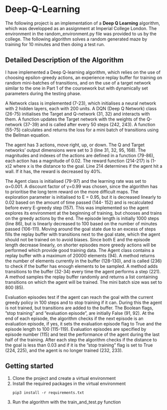 # Deep-Q-Learning
The following project is an implementation of a **Deep Q Learning** algorithm, which was developped as an assignment at Imperial College London. The environment in the random_environment.py file was provided to us by the college. The following algorithm solves a random generated maze by training for 10 minutes and then doing a test run.


## Detailed Description of the Algorithm
I have implemented a Deep Q-learning algorithm, which relies on the use of choosing epsilon-greedy actions, an experience replay buffer for training on random mini-batches of transitions, and on the use of a target network similar to the one in Part 1 of the coursework but with dynamically set parameters during the testing phase.

A Network class is implemented (7-23), which initialises a neural network with 2 hidden layers, each with 200 units. A DQN (Deep Q Network) class (26-75) initialises the Target and Q-network (31, 32) and interacts with them. A function updates the Target network with the weights of the Q-network (37-39) and is called after every 50 steps (242, 243). A function (55-75) calculates and returns the loss for a mini batch of transitions using the Bellman equation.

The agent has 3 actions, move right, up, or down. The Q and Target networks’ output dimensions were set to 3 (line 31, 32, 95, 168). The magnitudes and indexes of the actions are defined in a function (79-86), each action has a magnitude of 0.02. The reward function (214-217) is (1-x)2 where x is the distance to the goal. Line 214 determines if the agent hit a wall. If it has, the reward is decreased by 40%.

The Agent class is initialised (79-97) and the learning rate was set to α=0.001. A discount factor of γ=0.99 was chosen, since the algorithm has to prioritise the long term reward on the more difficult maps. The exploration parameter is initialised to E = 0.95, but it is decreased linearly to 0.02 based on the amount of time passed (144- 152) and is recalculated before every E-greedy step (157). This was implemented so the agent explores its environment at the beginning of training, but chooses and trains on the greedy actions by the end. The episode length is initially 1000 steps (line 86), but is linearly decreased to 100 based on the number of minutes passed (106-111). Moving around the goal state due to an excess of steps fills the replay buffer with transitions next to the goal state, which the agent should not be trained on to avoid biases. Since both E and the episode length decrease linearly, on shorter episodes more greedy actions will be performed which provide good training data. The Agent class contains a replay buffer with a maximum of 20000 elements (94). A method returns the number of elements currently in the buffer (128-130), and is called (236) to check if the buffer has enough elements to be sampled. A method adds transitions to the buffer (32-34) every time the agent performs a step (221). A method samples the replay buffer randomly and returns a list containing transitions on which the agent will be trained. The mini batch size was set to 800 (85).

Evaluation episodes test if the agent can reach the goal with the current greedy policy in 100 steps and to stop training if it can. During this the  agent  is  not trained, but transitions are added to the buffer. The Boolean flags, ”stop training” and ”evaluation episode”, are initially False (91, 92). At the end of each episode, the algorithm checks if the next episode is an evaluation episode, if yes, it sets the evaluation episode flag to True and the episode length to 100 (115-119). Evaluation episodes are specified by episode number (115) and test the performance of the agent during the last half of the training. After each step the algorithm checks if the distance to the goal is less than 0.03 and if it is the ”stop training” flag is set to True (224, 225), and the agent is no longer trained (232, 233).



## Getting started
1. Clone the project and create a virtual environment
2. Install the required packages in the virtual environment
   ```
   pip3 install -r requirements.txt
   ```
3. Run the algorithm with the train_and_test.py function
